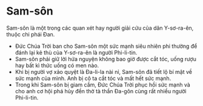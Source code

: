 # Sam-sôn

Sam-sôn là một trong các quan xét hay người giải cứu của dân Y-sơ-ra-ên, thuộc chi phái Đan.
- Đức Chúa Trời ban cho Sam-sôn một sức mạnh siêu nhiên phi thường để đánh lại kẻ thù của Y-sơ-ra-ên là người Phi-li-tin. 
- Sam-sôn phải giữ lời hứa nguyện không bao giờ được cắt tóc, uống rượu hay bất kì thức uống có men nào. 
- Khi bị người vợ xảo quyệt là Đa-li-la nài nỉ, Sam-sôn đã tiết lộ bí mật về sức mạnh của mình. Anh bị cô ta cắt tóc và mất hết sức mạnh. 
- Trong khi Sam-sôn bị giam cầm, Đức Chúa Trời phục hồi sức mạnh và cho anh cơ hội phá hủy đền thờ tà thần Đa-gôn cùng rất nhiều người Phi-li-tin.

